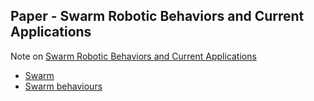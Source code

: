 ## Paper - Swarm Robotic Behaviors and Current Applications
Note on [Swarm Robotic Behaviors and Current Applications](../Papers/Swarm%20Robotic%20Behaviors%20and%20Current%20Applications.pdf)

- [Swarm](Swarm.md)
- [Swarm behaviours](Swarm%20behaviours.md)
